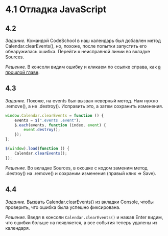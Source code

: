 # 4.1 Отладка JavaScript

## 4.2 

_Задание._
Командой CodeSchool в наш календарь был добавлен метод Calendar.clearEvents(), но, похоже, после попытки запустить его обнаружилась ошибка. Перейти к неисправной линии во вкладке Sources.

_Решение._
В консоли видим ошибку и кликаем по ссылке справа, как [в прошлой главе](https://github.com/preigile/codeschool-hints/blob/master/Electives/Discover_DevTools/3.console.md#38).

## 4.3 

_Задание._
Похоже, на events был вызван неверный метод. Нам нужно .remove(), а не .destroy(). Исправить это, а затем сохранить изменения. 
```javascript
window.Calendar.clearEvents = function () {
    events = $(".events .event");
    $.each(events, function (index, event) {
        event.destroy();
    });
};

$(window).load(function () {
    Calendar.clearEvents();
});
```

_Решение._
Во вкладке Sources, в окошке с кодом заменим метод .destroy() на .remove() и сохраним изменения (правый клик => Save).

## 4.4 

_Задание._
Вызвать Calendar.clearEvents() из вкладки Console, чтобы проверить, что ошибка была успешно фиксирована.

_Решение._
Введя в консоли `Calendar.clearEvents()` и нажав Enter видим, что ошибки больше на появляется, а все события теперь удалены из календаря.